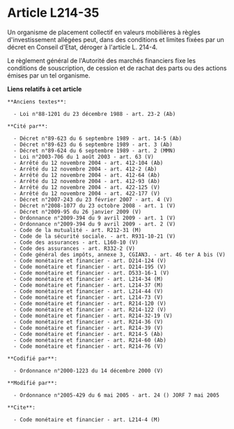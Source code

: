 # Article L214-35

Un organisme de placement collectif en valeurs mobilières à règles d'investissement allégées peut, dans des conditions et
limites fixées par un décret en Conseil d'Etat, déroger à l'article L. 214-4.

Le règlement général de l'Autorité des marchés financiers fixe les conditions de souscription, de cession et de rachat des
parts ou des actions émises par un tel organisme.

**Liens relatifs à cet article**

	**Anciens textes**:

	  - Loi n°88-1201 du 23 décembre 1988 - art. 23-2 (Ab)

	**Cité par**:

	  - Décret n°89-623 du 6 septembre 1989 - art. 14-5 (Ab)
	  - Décret n°89-623 du 6 septembre 1989 - art. 3 (Ab)
	  - Décret n°89-624 du 6 septembre 1989 - art. 2 (MMN)
	  - Loi n°2003-706 du 1 août 2003 - art. 63 (V)
	  - Arrêté du 12 novembre 2004 - art. 412-104 (Ab)
	  - Arrêté du 12 novembre 2004 - art. 412-2 (Ab)
	  - Arrêté du 12 novembre 2004 - art. 412-64 (Ab)
	  - Arrêté du 12 novembre 2004 - art. 412-93 (Ab)
	  - Arrêté du 12 novembre 2004 - art. 422-125 (V)
	  - Arrêté du 12 novembre 2004 - art. 422-177 (V)
	  - Décret n°2007-243 du 23 février 2007 - art. 4 (V)
	  - Décret n°2008-1077 du 23 octobre 2008 - art. 1 (V)
	  - Décret n°2009-95 du 26 janvier 2009 (V)
	  - Ordonnance n°2009-394 du 9 avril 2009 - art. 1 (V)
	  - Ordonnance n°2009-394 du 9 avril 2009 - art. 2 (V)
	  - Code de la mutualité - art. R212-31 (M)
	  - Code de la sécurité sociale. - art. R931-10-21 (V)
	  - Code des assurances - art. L160-10 (V)
	  - Code des assurances - art. R332-2 (V)
	  - Code général des impôts, annexe 3, CGIAN3. - art. 46 ter A bis (V)
	  - Code monétaire et financier - art. D214-124 (V)
	  - Code monétaire et financier - art. D214-195 (V)
	  - Code monétaire et financier - art. D533-16-1 (V)
	  - Code monétaire et financier - art. L214-34 (M)
	  - Code monétaire et financier - art. L214-37 (M)
	  - Code monétaire et financier - art. L214-44 (V)
	  - Code monétaire et financier - art. L214-73 (V)
	  - Code monétaire et financier - art. R214-120 (V)
	  - Code monétaire et financier - art. R214-122 (V)
	  - Code monétaire et financier - art. R214-32-19 (V)
	  - Code monétaire et financier - art. R214-36 (V)
	  - Code monétaire et financier - art. R214-39 (V)
	  - Code monétaire et financier - art. R214-5 (Ab)
	  - Code monétaire et financier - art. R214-60 (Ab)
	  - Code monétaire et financier - art. R214-76 (V)

	**Codifié par**:

	  - Ordonnance n°2000-1223 du 14 décembre 2000 (V)

	**Modifié par**:

	  - Ordonnance n°2005-429 du 6 mai 2005 - art. 24 () JORF 7 mai 2005

	**Cite**:

	  - Code monétaire et financier - art. L214-4 (M)
